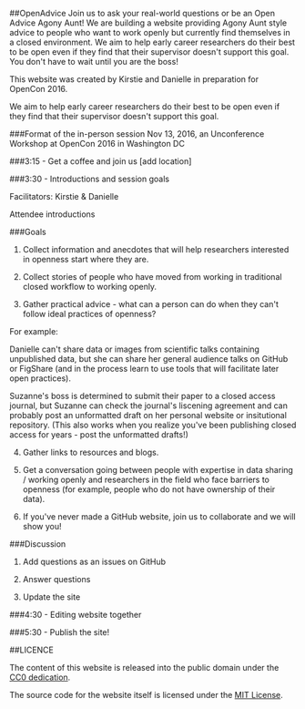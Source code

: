 ##OpenAdvice
Join us to ask your real-world questions or be an Open Advice Agony Aunt! We are building a website providing Agony Aunt style advice to people who want to work openly but currently find themselves in a closed environment.  We aim to help early career researchers do their best to be open even if they find that their supervisor doesn't support this goal. You don't have to wait until you are the boss!

This website was created by Kirstie and Danielle in preparation for OpenCon 2016.

We aim to help early career researchers do their best to be open even if they find that their supervisor doesn't support this goal.


###Format of the in-person session Nov 13, 2016, an Unconference Workshop at OpenCon 2016 in Washington DC

###3:15 - Get a coffee and join us [add location]


###3:30 - Introductions and session goals

   Facilitators: Kirstie & Danielle

   Attendee introductions

###Goals

1. Collect information and anecdotes that will help researchers interested in openness start where they are.

2. Collect stories of people who have moved from working in traditional closed workflow to working openly.

3. Gather practical advice - what can a person can do when they can't follow ideal practices of openness?

  For example:

   Danielle can't share data or images from scientific talks containing unpublished data, but she can share her general audience talks on GitHub or FigShare (and in the process learn to use tools that will facilitate later open practices).

   Suzanne's boss is determined to submit their paper to a closed access journal, but Suzanne can check the journal's liscening agreement and can probably post an unformatted draft on her personal website or insitutional repository. (This also works when you realize you've been publishing closed access for years - post the unformatted drafts!)

4. Gather links to resources and blogs.

5. Get a conversation going between people with expertise in data sharing / working openly and researchers in the field who face barriers to openness (for example, people who do not have ownership of their data).

6. If you've never made a GitHub website, join us to collaborate and we will show you!

###Discussion

1. Add questions as an issues on GitHub

2. Answer questions

3. Update the site


###4:30 - Editing website together


###5:30 - Publish the site!


##LICENCE

The content of this website is released into the public domain under the [CC0 dedication](https://creativecommons.org/publicdomain/zero/1.0/).

The source code for the website itself is licensed under the [MIT License](https://opensource.org/licenses/MIT).

